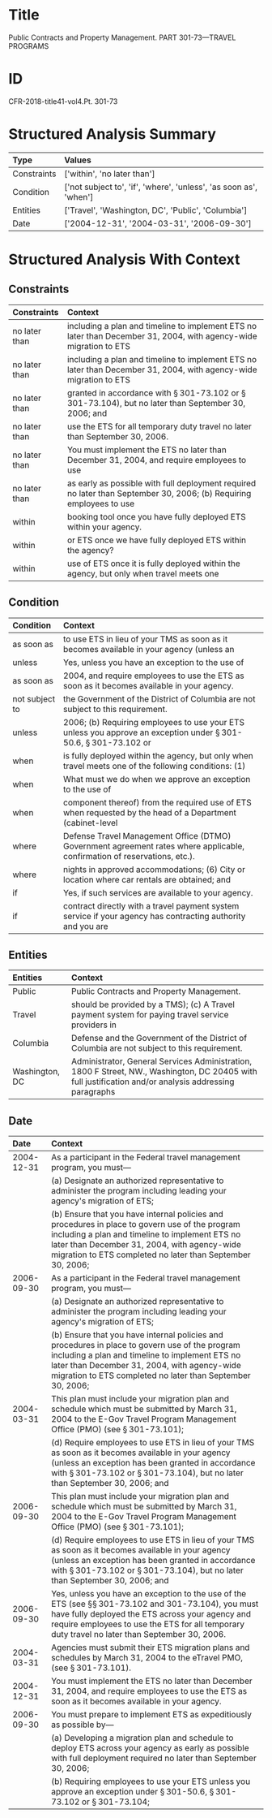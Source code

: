 # Title

 Public Contracts and Property Management. PART 301-73—TRAVEL PROGRAMS


# ID

 CFR-2018-title41-vol4.Pt. 301-73


# Structured Analysis Summary

| Type        | Values                                                            |
|:------------|:------------------------------------------------------------------|
| Constraints | ['within', 'no later than']                                       |
| Condition   | ['not subject to', 'if', 'where', 'unless', 'as soon as', 'when'] |
| Entities    | ['Travel', 'Washington, DC', 'Public', 'Columbia']                |
| Date        | ['2004-12-31', '2004-03-31', '2006-09-30']                        |


# Structured Analysis With Context

 


## Constraints

| Constraints   | Context                                                                                                                    |
|:--------------|:---------------------------------------------------------------------------------------------------------------------------|
| no later than | including a plan and timeline to implement ETS no later than December 31, 2004, with agency-wide migration to ETS          |
| no later than | including a plan and timeline to implement ETS no later than December 31, 2004, with agency-wide migration to ETS          |
| no later than | granted in accordance with &#167;&#8201;301-73.102 or &#167;&#8201;301-73.104), but no later than  September 30, 2006; and |
| no later than | use the ETS for all temporary duty travel no later than  September 30, 2006.                                               |
| no later than | You must implement the ETS  no later than December 31, 2004, and require employees to use                                  |
| no later than | as early as possible with full deployment required no later than September 30, 2006; (b) Requiring employees to use        |
| within        | booking tool once you have fully deployed ETS within  your agency.                                                         |
| within        | or ETS once we have fully deployed ETS within  the agency?                                                                 |
| within        | use of ETS once it is fully deployed within the agency, but only when travel meets one                                     |


## Condition

| Condition      | Context                                                                                                                               |
|:---------------|:--------------------------------------------------------------------------------------------------------------------------------------|
| as soon as     | to use ETS in lieu of your TMS as soon as it becomes available in your agency (unless an                                              |
| unless         | Yes,  unless you have an exception to the use of                                                                                      |
| as soon as     | 2004, and require employees to use the ETS as soon as  it becomes available in your agency.                                           |
| not subject to | the Government of the District of Columbia are not subject to  this requirement.                                                      |
| unless         | 2006; (b) Requiring employees to use your ETS unless you approve an exception under &#167;&#8201;301-50.6, &#167;&#8201;301-73.102 or |
| when           | is fully deployed within the agency, but only when travel meets one of the following conditions: (1)                                  |
| when           | What must we do  when we approve an exception to the use of                                                                           |
| when           | component thereof) from the required use of ETS when requested by the head of a Department (cabinet-level                             |
| where          | Defense Travel Management Office (DTMO) Government agreement rates where  applicable, confirmation of reservations, etc.).            |
| where          | nights in approved accommodations; (6) City or location where  car rentals are obtained; and                                          |
| if             | Yes,  if  such services are available to your agency.                                                                                 |
| if             | contract directly with a travel payment system service if your agency has contracting authority and you are                           |


## Entities

| Entities       | Context                                                                                                                                                |
|:---------------|:-------------------------------------------------------------------------------------------------------------------------------------------------------|
| Public         | Public  Contracts and Property Management.                                                                                                             |
| Travel         | should be provided by a TMS); (c) A Travel payment system for paying travel service providers in                                                       |
| Columbia       | Defense and the Government of the District of Columbia  are not subject to this requirement.                                                           |
| Washington, DC | Administrator, General Services Administration, 1800 F Street, NW., Washington, DC 20405 with full justification and/or analysis addressing paragraphs |


## Date

| Date       | Context                                                                                                                                                                                                                                                                       |
|:-----------|:------------------------------------------------------------------------------------------------------------------------------------------------------------------------------------------------------------------------------------------------------------------------------|
| 2004-12-31 | As a participant in the Federal travel management program, you must&#8212;                                                                                                                                                                                                    |
|            |                 (a) Designate an authorized representative to administer the program including leading your agency's migration of ETS;                                                                                                                                        |
|            |                 (b) Ensure that you have internal policies and procedures in place to govern use of the program including a plan and timeline to implement ETS no later than December 31, 2004, with agency-wide migration to ETS completed no later than September 30, 2006; |
| 2006-09-30 | As a participant in the Federal travel management program, you must&#8212;                                                                                                                                                                                                    |
|            |                 (a) Designate an authorized representative to administer the program including leading your agency's migration of ETS;                                                                                                                                        |
|            |                 (b) Ensure that you have internal policies and procedures in place to govern use of the program including a plan and timeline to implement ETS no later than December 31, 2004, with agency-wide migration to ETS completed no later than September 30, 2006; |
| 2004-03-31 | This plan must include your migration plan and schedule which must be submitted by March 31, 2004 to the E-Gov Travel Program Management Office (PMO) (see &#167;&#8201;301-73.101);                                                                                          |
|            |                 (d) Require employees to use ETS in lieu of your TMS as soon as it becomes available in your agency (unless an exception has been granted in accordance with &#167;&#8201;301-73.102 or &#167;&#8201;301-73.104), but no later than September 30, 2006; and   |
| 2006-09-30 | This plan must include your migration plan and schedule which must be submitted by March 31, 2004 to the E-Gov Travel Program Management Office (PMO) (see &#167;&#8201;301-73.101);                                                                                          |
|            |                 (d) Require employees to use ETS in lieu of your TMS as soon as it becomes available in your agency (unless an exception has been granted in accordance with &#167;&#8201;301-73.102 or &#167;&#8201;301-73.104), but no later than September 30, 2006; and   |
| 2006-09-30 | Yes, unless you have an exception to the use of the ETS (see &#167;&#167;&#8201;301-73.102 and 301-73.104), you must have fully deployed the ETS across your agency and require employees to use the ETS for all temporary duty travel no later than September 30, 2006.      |
| 2004-03-31 | Agencies must submit their ETS migration plans and schedules by March 31, 2004 to the eTravel PMO, (see &#167;&#8201;301-73.101).                                                                                                                                             |
| 2004-12-31 | You must implement the ETS no later than December 31, 2004, and require employees to use the ETS as soon as it becomes available in your agency.                                                                                                                              |
| 2006-09-30 | You must prepare to implement ETS as expeditiously as possible by&#8212;                                                                                                                                                                                                      |
|            |                 (a) Developing a migration plan and schedule to deploy ETS across your agency as early as possible with full deployment required no later than September 30, 2006;                                                                                            |
|            |                 (b) Requiring employees to use your ETS unless you approve an exception under &#167;&#8201;301-50.6, &#167;&#8201;301-73.102 or &#167;&#8201;301-73.104;                                                                                                      |


